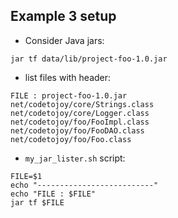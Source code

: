 
## Example 3 setup

* Consider Java jars:

```
jar tf data/lib/project-foo-1.0.jar 
```

* list files with header:

```
FILE : project-foo-1.0.jar
net/codetojoy/core/Strings.class
net/codetojoy/core/Logger.class
net/codetojoy/foo/FooImpl.class
net/codetojoy/foo/FooDAO.class
net/codetojoy/foo/Foo.class
```

* `my_jar_lister.sh` script:

```
FILE=$1
echo "--------------------------"
echo "FILE : $FILE"
jar tf $FILE

```
